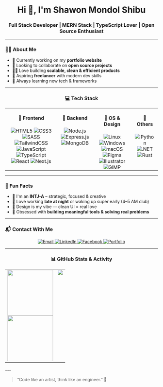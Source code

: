 <h1 align="center">Hi 👋, I'm Shawon Mondol Shibu</h1>
<h3 align="center">Full Stack Developer | MERN Stack | TypeScript Lover | Open Source Enthusiast</h3>

---

### 🧑‍💻 About Me

- 🔭 Currently working on my **portfolio website**
- 🤝 Looking to collaborate on **open source projects**
- 👨‍💻 Love building **scalable, clean & efficient products**
- 💼 Aspiring **freelancer** with modern dev skills
- 🧠 Always learning new tech & frameworks

---

<h3 align="center">💻 Tech Stack</h3>

<div align="center">

  <table>
    <tr>
      <!-- 🧠 Frontend -->
      <td valign="top" align="center" style="padding: 0 10px;">
        <h4>🧠 Frontend</h4>
        <img src="https://img.shields.io/badge/HTML5-E34F26?style=flat&logo=html5&logoColor=white" alt="HTML5"/>
        <img src="https://img.shields.io/badge/CSS3-1572B6?style=flat&logo=css3&logoColor=white" alt="CSS3"/>
        <img src="https://img.shields.io/badge/SASS-CC6699?style=flat&logo=sass&logoColor=white" alt="SASS"/>
        <img src="https://img.shields.io/badge/TailwindCSS-38B2AC?style=flat&logo=tailwind-css&logoColor=white" alt="TailwindCSS"/>
        <img src="https://img.shields.io/badge/JavaScript-F7DF1E?style=flat&logo=javascript&logoColor=black" alt="JavaScript"/>
        <img src="https://img.shields.io/badge/TypeScript-3178C6?style=flat&logo=typescript&logoColor=white" alt="TypeScript"/>
        <img src="https://img.shields.io/badge/React-20232A?style=flat&logo=react&logoColor=61DAFB" alt="React"/>
        <img src="https://img.shields.io/badge/Next.js-000000?style=flat&logo=nextdotjs&logoColor=white" alt="Next.js"/>
      </td>
      <!-- 🧰 Backend -->
      <td valign="top" align="center" style="padding: 0 10px;">
        <h4>🧰 Backend</h4>
        <img src="https://img.shields.io/badge/Node.js-339933?style=flat&logo=nodedotjs&logoColor=white" alt="Node.js"/>
        <img src="https://img.shields.io/badge/Express.js-000000?style=flat&logo=express&logoColor=white" alt="Express.js"/>
        <img src="https://img.shields.io/badge/MongoDB-47A248?style=flat&logo=mongodb&logoColor=white" alt="MongoDB"/>
      </td>
      <!-- 🎨 OS & Design -->
      <td valign="top" align="center" style="padding: 0 10px;">
        <h4>🎨 OS & Design</h4>
        <img src="https://img.shields.io/badge/Linux-FCC624?style=flat&logo=linux&logoColor=black" alt="Linux"/>
        <img src="https://img.shields.io/badge/Windows-0078D6?style=flat&logo=windows&logoColor=white" alt="Windows"/>
        <img src="https://img.shields.io/badge/macOS-000000?style=flat&logo=apple&logoColor=white" alt="macOS"/>
        <img src="https://img.shields.io/badge/Figma-F24E1E?style=flat&logo=figma&logoColor=white" alt="Figma"/>
        <img src="https://img.shields.io/badge/Illustrator-FF9A00?style=flat&logo=adobeillustrator&logoColor=white" alt="Illustrator"/>
        <img src="https://img.shields.io/badge/GIMP-5C5543?style=flat&logo=gimp&logoColor=white" alt="GIMP"/>
      </td>
      <!-- 🧪 Others -->
      <td valign="top" align="center" style="padding: 0 10px;">
        <h4>🧪 Others</h4>
        <img src="https://img.shields.io/badge/Python-3776AB?style=flat&logo=python&logoColor=white" alt="Python"/>
        <img src="https://img.shields.io/badge/.NET-512BD4?style=flat&logo=dotnet&logoColor=white" alt=".NET"/>
        <img src="https://img.shields.io/badge/Rust-000000?style=flat&logo=rust&logoColor=white" alt="Rust"/>
      </td>
    </tr>
  </table>

</div>

---

### 🧩 Fun Facts

- 🧠 I'm an **INTJ-A** – strategic, focused & creative
- 🌙 Love working **late at night** or waking up super early (4–5 AM club)
- 🎨 Design is my vibe — clean UI = real love
- 🔧 Obsessed with **building meaningful tools & solving real problems**

---
<div align="center">
<h3 align="left">📬 Contact With Me</h3>

<div align="center" display="grid">
  <a href="mailto:shawonmondol72@gmail.com" target="_blank">
    <img src="https://img.shields.io/badge/Gmail-D14836?style=for-the-badge&logo=gmail&logoColor=white" alt="Email"/>
  </a>
  <a href="https://www.linkedin.com/in/shawon-mondol-142302294" target="_blank">
    <img src="https://img.shields.io/badge/LinkedIn-0A66C2?style=for-the-badge&logo=linkedin&logoColor=white" alt="LinkedIn"/>
  </a>
  <a href="https://www.facebook.com/shawon.mondol.797" target="_blank">
    <img src="https://img.shields.io/badge/Facebook-1877F2?style=for-the-badge&logo=facebook&logoColor=white" alt="Facebook"/>
  </a>
  <a href="https://shawon-portfolio-self.vercel.app" target="_blank">
    <img src="https://img.shields.io/badge/Portfolio-000000?style=for-the-badge&logo=vercel&logoColor=white" alt="Portfolio"/>
  </a>
</div>

---

<h3 align="center">📊 GitHub Stats & Activity</h3>

<table align="center">
  <tr>
    <td align="center" valign="top">
      <a href="https://github.com/shibu72">
        <img height="150" src="https://github-readme-stats.vercel.app/api?username=shibu72&show_icons=true&theme=dark" />
      </a>
      <br/>
      <a href="https://github.com/shibu72">
        <img height="150" src="https://github-readme-streak-stats.herokuapp.com/?user=shibu72&theme=dark" />
      </a>
    </td>
    <td align="center" valign="top">
      <a href="https://github.com/shibu72">
        <img src="https://github-readme-stats.vercel.app/api/top-langs/?username=shibu72&layout=compact&theme=dark" />
      </a>
    </td>
  </tr>
</table>
</div>
---

> “Code like an artist, think like an engineer.” 🎯
